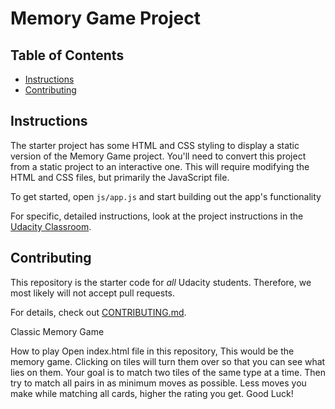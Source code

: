 # Memory Game Project

## Table of Contents

* [Instructions](#instructions)
* [Contributing](#contributing)

## Instructions

The starter project has some HTML and CSS styling to display a static version of the Memory Game project. You'll need to convert this project from a static project to an interactive one. This will require modifying the HTML and CSS files, but primarily the JavaScript file.

To get started, open `js/app.js` and start building out the app's functionality

For specific, detailed instructions, look at the project instructions in the [Udacity Classroom](https://classroom.udacity.com/me).

## Contributing

This repository is the starter code for _all_ Udacity students. Therefore, we most likely will not accept pull requests.

For details, check out [CONTRIBUTING.md](CONTRIBUTING.md).

Classic Memory Game

How to play
Open index.html file in this repository, This would be the memory game.
Clicking on tiles will turn them over so that you can see what lies on them.
Your goal is to match two tiles of the same type at a time.
Then try to match all pairs in as minimum moves as possible.
Less moves you make while matching all cards, higher the rating you get.
Good Luck!
